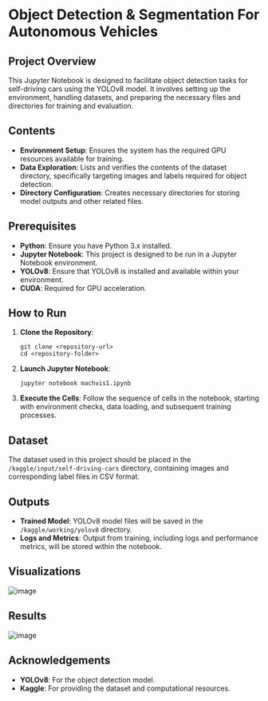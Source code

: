 # Object Detection & Segmentation For Autonomous Vehicles

## Project Overview
This Jupyter Notebook is designed to facilitate object detection tasks for self-driving cars using the YOLOv8 model. It involves setting up the environment, handling datasets, and preparing the necessary files and directories for training and evaluation.

## Contents
- **Environment Setup**: Ensures the system has the required GPU resources available for training.
- **Data Exploration**: Lists and verifies the contents of the dataset directory, specifically targeting images and labels required for object detection.
- **Directory Configuration**: Creates necessary directories for storing model outputs and other related files.

## Prerequisites
- **Python**: Ensure you have Python 3.x installed.
- **Jupyter Notebook**: This project is designed to be run in a Jupyter Notebook environment.
- **YOLOv8**: Ensure that YOLOv8 is installed and available within your environment.
- **CUDA**: Required for GPU acceleration.

## How to Run
1. **Clone the Repository**: 
   ```
   git clone <repository-url>
   cd <repository-folder>
   ```
2. **Launch Jupyter Notebook**:
   ```
   jupyter notebook machvis1.ipynb
   ```
3. **Execute the Cells**: Follow the sequence of cells in the notebook, starting with environment checks, data loading, and subsequent training processes.

## Dataset
The dataset used in this project should be placed in the `/kaggle/input/self-driving-cars` directory, containing images and corresponding label files in CSV format.

## Outputs
- **Trained Model**: YOLOv8 model files will be saved in the `/kaggle/working/yolov8` directory.
- **Logs and Metrics**: Output from training, including logs and performance metrics, will be stored within the notebook.

## Visualizations
![image](https://github.com/user-attachments/assets/b615ff2c-95dc-49b2-bdd5-b1bf4a49a8d9)


## Results
![image](https://github.com/user-attachments/assets/ce507ffa-55c9-4aa1-86cd-989c8394a96d)

## Acknowledgements
- **YOLOv8**: For the object detection model.
- **Kaggle**: For providing the dataset and computational resources.
